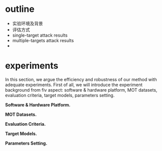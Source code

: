 # outline

* 实验环境及背景
* 评估方式
* single-target attack results
* multiple-targets attack results
* 

# experiments

In this section, we argue the efficiency and robustness of our method with adequate experiments. First of all, we will introduce the experiment background from fiv aspect: software & hardware platform, MOT datasets, evaluation criteria, target models, parameters setting.

**Software & Hardware Platform.**



**MOT Datasets.**

**Evaluation Criteria.**

**Target Models.**

**Parameters Setting.**

